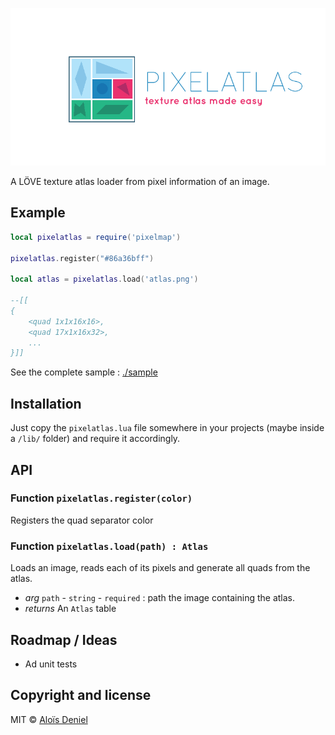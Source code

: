 ![Logo](logo.png)

A LÖVE texture atlas loader from pixel information of an image.

## Example

```lua
local pixelatlas = require('pixelmap')

pixelatlas.register("#86a36bff")

local atlas = pixelatlas.load('atlas.png')

--[[
{
	<quad 1x1x16x16>,
	<quad 17x1x16x32>,
	...
}]]

```

See the complete sample : [./sample](./sample)

## Installation

Just copy the `pixelatlas.lua` file somewhere in your projects (maybe inside a `/lib/` folder) and require it accordingly.

## API

### Function `pixelatlas.register(color)`

Registers the quad separator color

### Function `pixelatlas.load(path) : Atlas`

Loads an image, reads each of its pixels and generate all quads from the atlas.

* *arg* `path` - `string` - `required` : path the image containing the atlas.
* *returns* An `Atlas` table



## Roadmap / Ideas

* Ad unit tests

## Copyright and license

MIT © [Aloïs Deniel](http://aloisdeniel.github.io)
